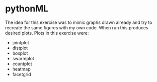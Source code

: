 # pythonML
The idea for this exercise was to mimic graphs drawn already and try to recreate the same figures with my own code.
When run this produces desired plots.
Plots in this exercise were:
- jointplot
- distplot
- boxplot
- swarmplot
- countplot
- heatmap
- facetgrid
